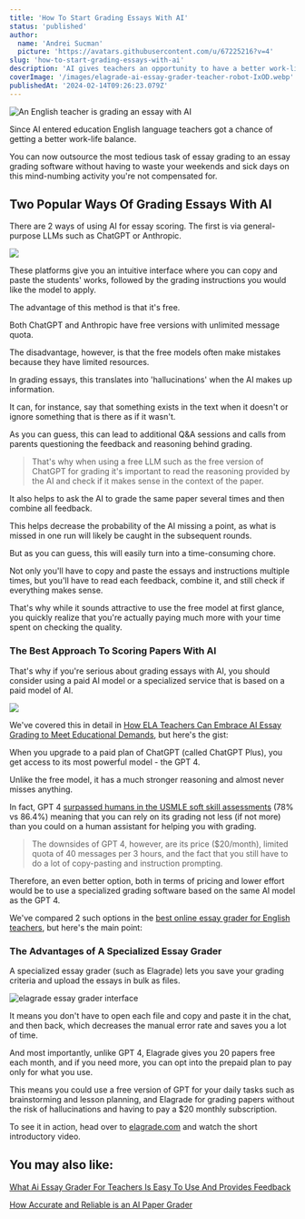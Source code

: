 ```yaml
---
title: 'How To Start Grading Essays With AI'
status: 'published'
author:
  name: 'Andrei Sucman'
  picture: 'https://avatars.githubusercontent.com/u/67225216?v=4'
slug: 'how-to-start-grading-essays-with-ai'
description: 'AI gives teachers an opportunity to have a better work-life balance. You can now outsource the most tedious task to an essay grading software without sacrificing the quality and wasting your time. And the best of all is that you can do it absolutely free. Check it out now.'
coverImage: '/images/elagrade-ai-essay-grader-teacher-robot-IxOD.webp'
publishedAt: '2024-02-14T09:26:23.079Z'
---
```


![An English teacher is grading an essay with AI](/images/elagrade-ai-essay-grader-teacher-robot-czMz.webp)

Since AI entered education English language teachers got a chance of getting a better work-life balance. 

You can now outsource the most tedious task of essay grading to an essay grading software without having to waste your weekends and sick days on this mind-numbing activity you're not compensated for.

## Two Popular Ways Of Grading Essays With AI

There are 2 ways of using AI for essay scoring. The first is via general-purpose LLMs such as ChatGPT or Anthropic. 

![](/images/openai-antrophic-M2OD.webp)

These platforms give you an intuitive interface where you can copy and paste the students' works, followed by the grading instructions you would like the model to apply.

The advantage of this method is that it's free. 

Both ChatGPT and Anthropic have free versions with unlimited message quota.

The disadvantage, however, is that the free models often make mistakes because they have limited resources. 

In grading essays, this translates into 'hallucinations' when the AI makes up information. 

It can, for instance, say that something exists in the text when it doesn't or ignore something that is there as if it wasn't.

As you can guess, this can lead to additional Q&A sessions and calls from parents questioning the feedback and reasoning behind grading.

> That's why when using a free LLM such as the free version of ChatGPT for grading it's important to read the reasoning provided by the AI and check if it makes sense in the context of the paper.

It also helps to ask the AI to grade the same paper several times and then combine all feedback. 

This helps decrease the probability of the AI missing a point, as what is missed in one run will likely be caught in the subsequent rounds.

But as you can guess, this will easily turn into a time-consuming chore. 

Not only you'll have to copy and paste the essays and instructions multiple times, but you'll have to read each feedback, combine it, and still check if everything makes sense. 

That's why while it sounds attractive to use the free model at first glance, you quickly realize that you're actually paying much more with your time spent on checking the quality.

### The Best Approach To Scoring Papers With AI

That's why if you're serious about grading essays with AI, you should consider using a paid AI model or a specialized service that is based on a paid model of AI.

![](/images/0-chatgpt-and-elagrade-logos-E2Mz.webp)

We've covered this in detail in [How ELA Teachers Can Embrace AI Essay Grading to Meet Educational Demands](https://elagrade.com/blog/how-ela-teachers-can-embrace-ai-essay-grading), but here's the gist:

When you upgrade to a paid plan of ChatGPT (called ChatGPT Plus), you get access to its most powerful model - the GPT 4.

Unlike the free model, it has a much stronger reasoning and almost never misses anything. 

In fact, GPT 4 [surpassed humans in the USMLE soft skill assessments](https://www.nature.com/articles/s41598-023-43436-9) (78% vs 86.4%) meaning that you can rely on its grading not less (if not more) than you could on a human assistant for helping you with grading.

> The downsides of GPT 4, however, are its price ($20/month), limited quota of 40 messages per 3 hours, and the fact that you still have to do a lot of copy-pasting and instruction prompting.

Therefore, an even better option, both in terms of pricing and lower effort would be to use a specialized grading software based on the same AI model as the GPT 4.  

We've compared 2 such options in the [best online essay grader for English teachers](https://elagrade.com/blog/the-best-online-essay-grader-for-english-teachers), but here's the main point:

### The Advantages of A Specialized Essay Grader

A specialized essay grader (such as Elagrade) lets you save your grading criteria and upload the essays in bulk as files. 

![elagrade essay grader interface](/images/6-elagrade-add-students-interface-UxND.webp)

It means you don't have to open each file and copy and paste it in the chat, and then back, which decreases the manual error rate and saves you a lot of time.

And most importantly, unlike GPT 4, Elagrade gives you 20 papers free each month, and if you need more, you can opt into the prepaid plan to pay only for what you use.

This means you could use a free version of GPT for your daily tasks such as brainstorming and lesson planning, and Elagrade for grading papers without the risk of hallucinations and having to pay a $20 monthly subscription.

To see it in action, head over to [elagrade.com](https://elagrade.com) and watch the short introductory video.

## You may also like:

[What Ai Essay Grader For Teachers Is Easy To Use And Provides Feedback](https://elagrade.com/blog/what-ai-essay-grader-for-teachers-is-easy-to-use-and-provides-feedback)

[How Accurate and Reliable is an AI Paper Grader](https://elagrade.com/blog/how-accurate-and-reliable-is-an-ai-paper-grader)